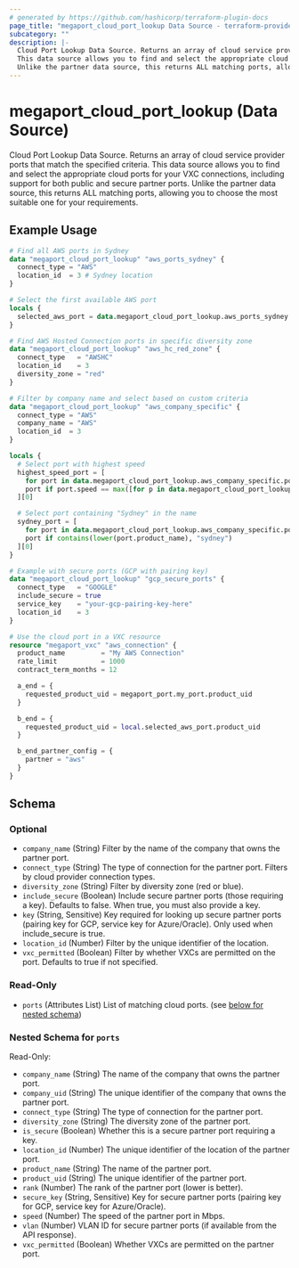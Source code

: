 ```yaml
---
# generated by https://github.com/hashicorp/terraform-plugin-docs
page_title: "megaport_cloud_port_lookup Data Source - terraform-provider-megaport"
subcategory: ""
description: |-
  Cloud Port Lookup Data Source. Returns an array of cloud service provider ports that match the specified criteria.
  This data source allows you to find and select the appropriate cloud ports for your VXC connections, including support for both public and secure partner ports.
  Unlike the partner data source, this returns ALL matching ports, allowing you to choose the most suitable one for your requirements.
---
```


# megaport_cloud_port_lookup (Data Source)

Cloud Port Lookup Data Source. Returns an array of cloud service provider ports that match the specified criteria. 
This data source allows you to find and select the appropriate cloud ports for your VXC connections, including support for both public and secure partner ports.
Unlike the partner data source, this returns ALL matching ports, allowing you to choose the most suitable one for your requirements.

## Example Usage

```terraform
# Find all AWS ports in Sydney
data "megaport_cloud_port_lookup" "aws_ports_sydney" {
  connect_type = "AWS"
  location_id  = 3 # Sydney location
}

# Select the first available AWS port
locals {
  selected_aws_port = data.megaport_cloud_port_lookup.aws_ports_sydney.ports[0]
}

# Find AWS Hosted Connection ports in specific diversity zone
data "megaport_cloud_port_lookup" "aws_hc_red_zone" {
  connect_type   = "AWSHC"
  location_id    = 3
  diversity_zone = "red"
}

# Filter by company name and select based on custom criteria
data "megaport_cloud_port_lookup" "aws_company_specific" {
  connect_type = "AWS"
  company_name = "AWS"
  location_id  = 3
}

locals {
  # Select port with highest speed
  highest_speed_port = [
    for port in data.megaport_cloud_port_lookup.aws_company_specific.ports :
    port if port.speed == max([for p in data.megaport_cloud_port_lookup.aws_company_specific.ports : p.speed]...)
  ][0]

  # Select port containing "Sydney" in the name
  sydney_port = [
    for port in data.megaport_cloud_port_lookup.aws_company_specific.ports :
    port if contains(lower(port.product_name), "sydney")
  ][0]
}

# Example with secure ports (GCP with pairing key)
data "megaport_cloud_port_lookup" "gcp_secure_ports" {
  connect_type   = "GOOGLE"
  include_secure = true
  service_key    = "your-gcp-pairing-key-here"
  location_id    = 3
}

# Use the cloud port in a VXC resource
resource "megaport_vxc" "aws_connection" {
  product_name         = "My AWS Connection"
  rate_limit           = 1000
  contract_term_months = 12

  a_end = {
    requested_product_uid = megaport_port.my_port.product_uid
  }

  b_end = {
    requested_product_uid = local.selected_aws_port.product_uid
  }

  b_end_partner_config = {
    partner = "aws"
  }
}
```

<!-- schema generated by tfplugindocs -->
## Schema

### Optional

- `company_name` (String) Filter by the name of the company that owns the partner port.
- `connect_type` (String) The type of connection for the partner port. Filters by cloud provider connection types.
- `diversity_zone` (String) Filter by diversity zone (red or blue).
- `include_secure` (Boolean) Include secure partner ports (those requiring a key). Defaults to false. When true, you must also provide a key.
- `key` (String, Sensitive) Key required for looking up secure partner ports (pairing key for GCP, service key for Azure/Oracle). Only used when include_secure is true.
- `location_id` (Number) Filter by the unique identifier of the location.
- `vxc_permitted` (Boolean) Filter by whether VXCs are permitted on the port. Defaults to true if not specified.

### Read-Only

- `ports` (Attributes List) List of matching cloud ports. (see [below for nested schema](#nestedatt--ports))

<a id="nestedatt--ports"></a>
### Nested Schema for `ports`

Read-Only:

- `company_name` (String) The name of the company that owns the partner port.
- `company_uid` (String) The unique identifier of the company that owns the partner port.
- `connect_type` (String) The type of connection for the partner port.
- `diversity_zone` (String) The diversity zone of the partner port.
- `is_secure` (Boolean) Whether this is a secure partner port requiring a key.
- `location_id` (Number) The unique identifier of the location of the partner port.
- `product_name` (String) The name of the partner port.
- `product_uid` (String) The unique identifier of the partner port.
- `rank` (Number) The rank of the partner port (lower is better).
- `secure_key` (String, Sensitive) Key for secure partner ports (pairing key for GCP, service key for Azure/Oracle).
- `speed` (Number) The speed of the partner port in Mbps.
- `vlan` (Number) VLAN ID for secure partner ports (if available from the API response).
- `vxc_permitted` (Boolean) Whether VXCs are permitted on the partner port.
